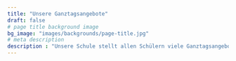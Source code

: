 ```yaml
---
title: "Unsere Ganztagsangebote"
draft: false
# page title background image
bg_image: "images/backgrounds/page-title.jpg"
# meta description
description : "Unsere Schule stellt allen Schülern viele Ganztagsangebote zur Verfügung. Diese sing hier aufgelistet."
---
```

